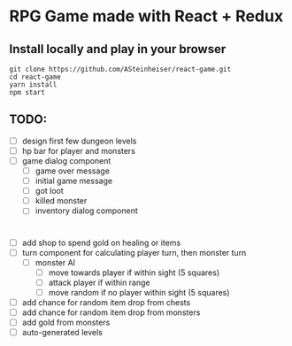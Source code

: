 # RPG Game made with React + Redux

## Install locally and play in your browser
```
git clone https://github.com/ASteinheiser/react-game.git
cd react-game
yarn install
npm start
```

## TODO:
- [ ] design first few dungeon levels
- [ ] hp bar for player and monsters
- [ ] game dialog component
  - [ ] game over message
  - [ ] initial game message
  - [ ] got loot
  - [ ] killed monster
  - [ ] inventory dialog component
#

- [ ] add shop to spend gold on healing or items
- [ ] turn component for calculating player turn, then monster turn
  - [ ] monster AI
    - [ ] move towards player if within sight (5 squares)
    - [ ] attack player if within range
    - [ ] move random if no player within sight (5 squares)
- [ ] add chance for random item drop from chests
- [ ] add chance for random item drop from monsters
- [ ] add gold from monsters
- [ ] auto-generated levels

